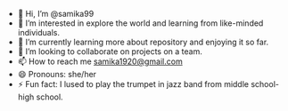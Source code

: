 - 👋 Hi, I’m @samika99
- 👀 I’m interested in explore the world and learning from like-minded individuals. 
- 🌱 I’m currently learning more about repository and enjoying it so far.
- 💞️ I’m looking to collaborate on projects on a team.
- 📫 How to reach me samika1920@gmail.com
- 😄 Pronouns: she/her
- ⚡ Fun fact: I lused to play the trumpet in jazz band from middle school-high school.

<!---
samika99/samika99 is a ✨ special ✨ repository because its `README.md` (this file) appears on your GitHub profile.
You can click the Preview link to take a look at your changes.
--->
